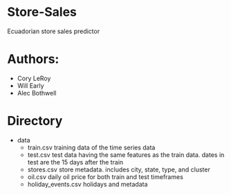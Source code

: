 # Store-Sales
Ecuadorian store sales predictor

# Authors:
- Cory LeRoy
- Will Early
- Alec Bothwell

# Directory
- data
    - train.csv training data of the time series data
    - test.csv test data having the same features as the train data. dates in test are the 15 days after the train
    - stores.csv store metadata. includes city, state, type, and cluster
    - oil.csv daily oil price for both train and test timeframes
    - holiday_events.csv holidays and metadata
